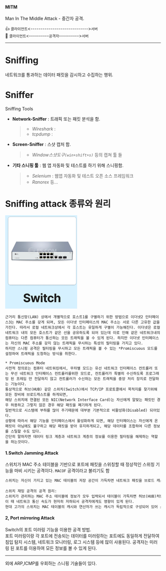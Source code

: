 

#### MITM 
Man In The Middle Attack - 중간자 공격.

👍 `클라이언트`<----------------------------->`서버`  
🚨 `클라이언트`<----------`공격자`---------->`서버`

---


# Sniffing

네트워크를 통과하는 데이터 패킷을 감시하고 수집하는 행위.

# Sniffer

Sniffing Tools

- **Network-Sniffer** : 트래픽 또는 패킷 분석을 함.
  > - _Wireshark_ :
  > - _tcpdump_ :
- **Screen-Sniffer** : 스샷 캡처 함.
  > - _Window스샷도구`(win+shift+s)`_ 등의 캡쳐 툴 들
- **기타 스니핑 툴** : 웹 앱 자동화 및 테스트를 하기 위해 스니핑함. 
  > - _Selenium_ : 웹앱 자동화 및 테스트 오픈 소스 프레임워크
  > - _Ranorex_ 등... 

# Sniffing attack 종류와 원리
![alt text](./Switch.png)
```text
근거리 통신망(LAN) 상에서 개별적으로 호스트1를 구별하기 위한 방법으로 이더넷2 인터페이스3는 MAC 주소를 갖게 되며, 모든 이더넷 인터페이스의 MAC 주소는 서로 다른 고유한 값을 가진다. 따라서 로컬 네트워크상에서 각 호스트는 유일하게 구별이 가능해진다. 이더넷은 로컬 네트워크 내의 모든 호스트가 같은 선을 공유하도록 되어 있는데 이로 인해 같은 네트워크내의 컴퓨터는 다른 컴퓨터가 통신하는 모든 트래픽을 볼 수 있게 된다. 하지만 이더넷 인터페이스는 자신의 MAC 주소를 갖지 않는 트래픽을 무시하는 특성의 필터링을 가지고 있다.
하지만 스니핑 공격은 필터링을 무시하고 모든 트래픽을 볼 수 있는 *Promiscuous 모드를 설정하여 트래픽을 도청하는 방식을 취한다.
```

```
* Promiscuous Mode
사전적 정의로는 컴퓨터 네트워킹에서, 무차별 모드는 유선 네트워크 인터페이스 컨트롤러 또는 무선 네트워크 인터페이스 컨트롤러를위한 모드로, 컨트롤러가 특별히 수신하도록 프로그래밍 된 프레임 만 전달하지 않고 컨트롤러가 수신하는 모든 트래픽을 중앙 처리 장치로 전달하는 기능이다.
통상적으로 허브(HUB) 같은 스위치(Switch)에서 TCP/IP 프로토콜에서 목적지를 찾기위해 모든 장비에 브로드캐스트를 하게되면,
해당 스위치에 연결된 모든 NIC(Network Interface Card)는 자신에게 알맞는 패킷인 경우 허용하고 그렇지 않은 경우 해당 패킷을 폐기하게 된다.
일반적으로 시스템에 부하를 많이 주기때문에 대부분 기본적으로 비활성화(Disabled) 되어있다. 
상황에 따라서 해당 기능을 인터페이스에서 활성화하게 되면, 해당 인터페이스는 자신에게 온 패킷이 아님에도 불구하고 해당 패킷을 받아 유지하게되고, 해당 데이터를 조합하여 다른 정보를 스틸할 수도 있다.
간단히 말하자면 데이터 링크 계층과 네트워크 계층의 정보를 이용한 필터링을 해제하는 역할을 하는것이다.
```


#### 1.Switch Jamming Attack
스위치가 MAC 주소 테이블을 기반으로 포트에 패킷을 스위칭할 때 정상적인 스위칭 기능을 마비 시키는 공격이다. `MACOF` 공격이라고 불리기도 함

```txt
스위치는 자신이 가지고 있는 MAC 테이블의 저장 공간이 가득차면 네트워크 패킷을 브로드 캐스트 하는 특성이 있는데 이를 이용한 공격 방법임.

스위치 재밍 공격의 공격 원리: 
스위치가 관리하는 MAC 주소 테이블에 정보가 모두 입력되서 테이블이 가득차면 허브(HUB)처럼 패킷을 브로드 캐스트하게 되는데 공격자는 위조된 MAC 주소를 계속해서 스위치로 전달하고 스위치는 위조된 MAC 주소로 MAC 테이블을 채우게 된다. 그렇게 스위치의 MAC 테이블을 오버플로우 시키게 되면 브로드 캐스트로 인해 모든 패킷을 공격자가 받을 수 있게된다.
이 때 네트워크 통신 속도가 현저히 저하되서 공격자에게도 영향이 있게 된다.
현대 고가의 스위치는 MAC 테이블의 캐시와 연산자가 쓰는 캐시가 독립적으로 구성되어 있어 스위치 재밍 공격을 통하지 않는다.
``` 

#### 2, Port mirroring Attack
Switch의 포트 미러링 기능을 이용한 공격 방법.  
포트 미러링이랑 각 포트에 전송되는 데이터를 미러링하는 포트에도 동일하게 전달하여 침입 탐지 시스템, 네트워크 모니터링, 로그 시스템 등에 많이 사용된다.
공격자는 미러링 된 포트를 이용하여 모든 정보를 볼 수 있게 된다.

---

외에 ARP,ICMP를 우회하는 스니핑 기술들이 있다.

